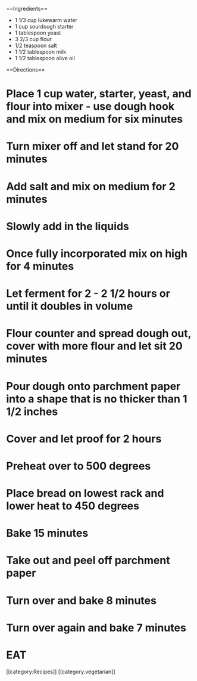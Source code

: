 ==Ingredients==

* 1 1/3 cup lukewarm water
* 1 cup sourdough starter
* 1 tablespoon yeast
* 3 2/3 cup flour
* 1/2 teaspoon salt
* 1 1/2 tablespoon milk
* 1 1/2 tablespoon olive oil 

==Directions==

# Place 1 cup water, starter, yeast, and flour into mixer - use dough hook and mix on medium for six minutes
# Turn mixer off and let stand for 20 minutes
# Add salt and mix on medium for 2 minutes
# Slowly add in the liquids
# Once fully incorporated mix on high for 4 minutes
# Let ferment for 2 - 2 1/2 hours or until it doubles in volume
# Flour counter and spread dough out, cover with more flour and let sit 20 minutes
# Pour dough onto parchment paper into a shape that is no thicker than 1 1/2 inches
# Cover and let proof for 2 hours
# Preheat over to 500 degrees
# Place bread on lowest rack and lower heat to 450 degrees
# Bake 15 minutes
# Take out and peel off parchment paper
# Turn over and bake 8 minutes
# Turn over again and bake 7 minutes
# EAT

[[category:Recipes]] [[category:vegetarian]]
